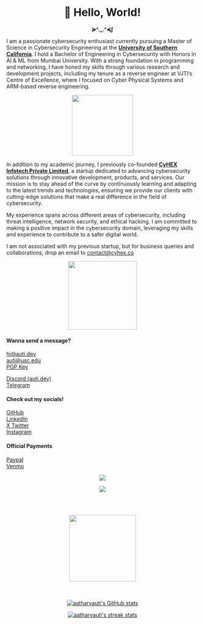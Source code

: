 <h1 align=center> <b> 👋  Hello, World! </b> </h1>

<p align=center> <b> ≽^._.^≼∫ </b> </p>

I am a passionate cybersecurity enthusiast currently pursuing a Master of Science in Cybersecurity Engineering at the [**University of Southern California**](mailto:auti@usc.edu). I hold a Bachelor of Engineering in Cybersecurity with Honors in AI & ML from Mumbai University. With a strong foundation in programming and networking, I have honed my skills through various research and development projects, including my tenure as a reverse engineer at VJTI’s Centre of Excellence, where I focused on Cyber Physical Systems and ARM-based reverse engineering.

<p align="center"><img src="https://media3.giphy.com/media/j0HjChGV0J44KrrlGv/giphy.gif" height="160"> </p>

In addition to my academic journey, I previously co-founded [**CyHEX Infotech Private Limited**](https://cyhex.co), a startup dedicated to advancing cybersecurity solutions through innovative development, products, and services. Our mission is to stay ahead of the curve by continuously learning and adapting to the latest trends and technologies, ensuring we provide our clients with cutting-edge solutions that make a real difference in the field of cybersecurity.

My experience spans across different areas of cybersecurity, including threat intelligence, network security, and ethical hacking. I am committed to making a positive impact in the cybersecurity domain, leveraging my skills and experience to contribute to a safer digital world.

I am not associated with my previous startup, but for business queries and collaborations, drop an email to [contact@cyhex.co](mailto:contact@cyhex.co)

<p align="center"><img src="https://media4.giphy.com/media/YYQ6sw8jt2HRxX4uVi/giphy.gif" height="180"></p>

#### Wanna send a message?

[hi@auti.dev](mailto:hi@auti.dev)  
[auti@usc.edu](mailto:auti@usc.edu)  
[PGP Key](../auti.pub)

[Discord (auti.dev)](https://discordapp.com/channels/@me/631478564411146262/)  
[Telegram](https://t.me/aatharvauti)  

#### Check out my socials!

[GitHub](https://github.com/aatharvauti)  
[LinkedIn](https://linkedin.com/in/auti)  
[X Twitter](https://x.com/aatharvauti)  
[Instagram](https://instagram.com/aatharvauti)

#### Official Payments
 
[Paypal](https://paypal.me/aatharvauti)  
[Venmo](https://venmo.com/u/aatharvauti)

<p align="center">
<img src="https://skillicons.dev/icons?i=python,go,bash,javascript,nodejs,electron,firebase,express,react,scss,c,java&perline=6">
</p>


<p align="center">
<a href="#">
<img src="https://skillicons.dev/icons?i=git,docker,kubernetes,django,fastapi,tensorflow,gcp,aws,azure,mysql,graphql,redis,mongodb,linux,arduino,raspberrypi&perline=8">
</a>
</p>

⠀
<h2 align="center"><img src="https://i.giphy.com/media/uMg1wT2x01jBOMk2SS/200.webp" width="175"> </h2>
⠀
⠀
<p align="center">
<a href="#">
<img src="https://github-readme-stats.vercel.app/api?username=aatharvauti&show_icons=true&count_private=true&title_color=3382ed&text_color=ffffff&icon_color=3382ed&bg_color=0D1117&hide_border=true&show_icons=true" alt="aatharvauti's GitHub stats" />
</a>
</p>


<p align="center">
<a href="#">
<img src="https://streak-stats.demolab.com/?user=aatharvauti&stroke=ffffff&background=0D1117&ring=3382ed&fire=3382ed&currStreakNum=ffffff&currStreakLabel=3382ed&sideNums=ffffff&sideLabels=ffffff&dates=ffffff&hide_border=true" alt="aatharvauti's streak stats" />
</a>
</p>

</p>
